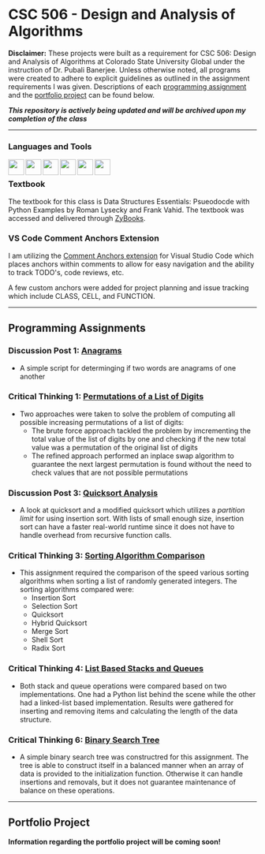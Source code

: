 # CSC 506 - Design and Analysis of Algorithms

**Disclaimer:** These projects were built as a requirement for CSC 506: Design and Analysis of Algorithms at Colorado State University Global under the instruction of Dr. Pubali Banerjee. Unless otherwise noted, all programs were created to adhere to explicit guidelines as outlined in the assignment requirements I was given. Descriptions of each [programming assignment](#programming-assignments) and the [portfolio project](#portfolio-project) can be found below.

*****This repository is actively being updated and will be archived upon my completion of the class*****
___

### Languages and Tools
<!--TODO add links to each icons site-->
<img align="left" height="32" width="32" src="https://cdn.svgporn.com/logos/python.svg" />
<img align="left" height="32" width="32" src="https://cdn.svgporn.com/logos/github-octocat.svg" />
<img align="left" height="32" width="32" src="https://www.psych.mcgill.ca/labs/mogillab/anaconda2/lib/python2.7/site-packages/anaconda_navigator/static/images/anaconda-icon-512x512.png" />
<img align="left" height="32" width="32" src="https://cdn.svgporn.com/logos/visual-studio-code.svg" />
<img align="left" height="32" width="32" src="https://cdn.svgporn.com/logos/git-icon.svg" />
<img align="left" height="32" width="32" src="https://cdn.svgporn.com/logos/gitkraken.svg" />
<br />

### Textbook
The textbook for this class is Data Structures Essentials: Psueodocde with Python Examples by Roman Lysecky and Frank Vahid. The textbook was accessed and delivered through [ZyBooks](https://zybooks.com). 
<br />

### VS Code Comment Anchors Extension
I am utilizing the [Comment Anchors extension](https://marketplace.visualstudio.com/items?itemName=ExodiusStudios.comment-anchors) for Visual Studio Code which places anchors within comments to allow for easy navigation and the ability to track TODO's, code reviews, etc. 

A few custom anchors were added for project planning and issue tracking which include CLASS, CELL, and FUNCTION.
<br />

___
<!--When doing relative paths, if a file or dir name has a space, use %20 in place of the space-->
## Programming Assignments

### Discussion Post 1: [Anagrams](Discussion%20Post%201/)
- A simple script for determinging if two words are anagrams of one another
### Critical Thinking 1: [Permutations of a List of Digits](Critical%20Thinking%201/)
- Two approaches were taken to solve the problem of computing all possible increasing permutations of a list of digits:
    - The brute force approach tackled the problem by imcrementing the total value of the list of digits by one and checking if the new total value was a permutation of the original list of digits
    - The refined approach performed an inplace swap algorithm to guarantee the next largest permutation is found without the need to check values that are not possible permutations
### Discussion Post 3: [Quicksort Analysis](%Discussion%20Post%203/)
- A look at quicksort and a modified quicksort which utilizes a *partition limit* for using insertion sort. With lists of small enough size, insertion sort can have a faster real-world runtime since it does not have to handle overhead from recursive function calls. 

### Critical Thinking 3: [Sorting Algorithm Comparison](Critical%20Thinking%203/)
- This assignment required the comparison of the speed various sorting algorithms when sorting a list of randomly generated integers. The sorting algorithms compared were:
    - Insertion Sort
    - Selection Sort
    - Quicksort
    - Hybrid Quicksort
    - Merge Sort
    - Shell Sort
    - Radix Sort

### Critical Thinking 4: [List Based Stacks and Queues](Critical%20Thinking%204/)
- Both stack and queue operations were compared based on two implementations. One had a Python list behind the scene while the other had a linked-list based implementation. Results were gathered for inserting and removing items and calculating the length of the data structure. 

### Critical Thinking 6: [Binary Search Tree](Critical%20Thinking%206/)
- A simple binary search tree was constructred for this assignment. The tree is able to construct itself in a balanced manner when an array of data is provided to the initialization function. Otherwise it can handle insertions and removals, but it does not guarantee maintenance of balance on these operations. 
___
## Portfolio Project
**Information regarding the portfolio project will be coming soon!**